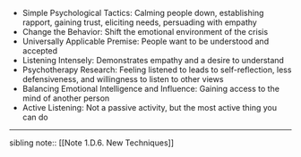 - Simple Psychological Tactics: Calming people down, establishing rapport, gaining trust, eliciting needs, persuading with empathy
- Change the Behavior: Shift the emotional environment of the crisis
- Universally Applicable Premise: People want to be understood and accepted
- Listening Intensely: Demonstrates empathy and a desire to understand
- Psychotherapy Research: Feeling listened to leads to self-reflection, less defensiveness, and willingness to listen to other views
- Balancing Emotional Intelligence and Influence: Gaining access to the mind of another person
- Active Listening: Not a passive activity, but the most active thing you can do

---
sibling note:: [[Note 1.D.6. New Techniques]]